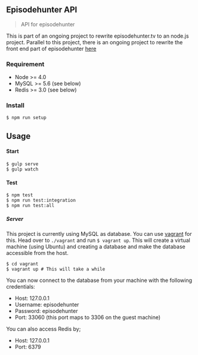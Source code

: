 ## Episodehunter API

> API for episodehunter

This is part of an ongoing project to rewrite episodehunter.tv to an node.js project.
Parallel to this project, there is an ongoing project to rewrite the front end part of episodehunter [here](https://github.com/tjoskar/episodehunter.tv)

### Requirement
- Node >= 4.0
- MySQL >= 5.6 (see below)
- Redis >= 3.0 (see below)

### Install
```
$ npm run setup
```

## Usage
#### Start
```
$ gulp serve
$ gulp watch
```

#### Test
```
$ npm test
$ npm run test:integration
$ npm run test:all
```

##### Server
This project is currently using MySQL as database.
You can use [vagrant](http://www.vagrantup.com/downloads) for this. Head over to `./vagrant` and run `$ vagrant up`. This will create a virtual machine (using Ubuntu) and creating a database and make the database accessible from the host.
```
$ cd vagrant
$ vagrant up # This will take a while
```
You can now connect to the database from your machine with the following credentials:
- Host: 127.0.0.1
- Username: episodehunter
- Password: episodehunter
- Port: 33060 (this port maps to 3306 on the guest machine)

You can also access Redis by;
- Host: 127.0.0.1
- Port: 6379
